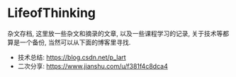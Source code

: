 # LifeofThinking

杂文存档, 这里放一些杂文和摘录的文章, 以及一些课程学习的记录, 关于技术等都算是一个备份, 当然可以从下面的博客里寻找.

* 技术总结: https://blog.csdn.net/p_lart
* 二次分享: https://www.jianshu.com/u/f381f4c8dca4
